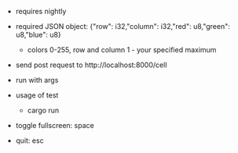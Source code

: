 - requires nightly
- required JSON object: {"row": i32,"column": i32,"red": u8,"green": u8,"blue": u8}
  - colors 0-255, row and column 1 - your specified maximum
- send post request to http://localhost:8000/cell

- run with args <rows> <columns>
- usage of test
  - cargo run <row> <column> <red> <green> <blue>

- toggle fullscreen: space
- quit: esc 
